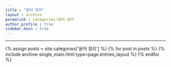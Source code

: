 ```yaml
---
title : "용어 정리"
layout : archive
permalink : categories/용어-정리
author_profile : true
sidebar_main : true
---
```

<!-- 공백이 포함되어 있는 카테고리 이름의 경우 site.categories['a b c'] 이런식으로! -->

***

{% assign posts = site.categories['용어 정리'] %} <!-- site.categories.example -->
{% for post in posts %} {% include archive-single_main.html type=page.entries_layout %} {% endfor %}
